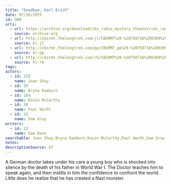 ```yaml
---
title: "Goodbye, Karl Erich"
date: 07/16/1975
id: 309
urls: 
  - url: https://archive.org/download/cbs_radio_mystery_theater/cbs_radio_mystery_theater-0301-0350.zip/cbs_radio_mystery_theater-0301-0350%2Fcbsrmt_0309_goodbye_carl_erich.mp3
    source: archive-org
  - url: http://cbsrmt.thelongtrek.com/jl/CBSRMT%20-%20750716%200309%20Goodbye,%20Karl%20Erich_jl.mp3
    source: kl-jl
  - url: http://cbsrmt.thelongtrek.com/pp/CBSRMT_pp%20-%20750716%200309%20Goodbye,%20Karl%20Erich.mp3
    source: kl-pp
  - url: http://cbsrmt.thelongtrek.com/rb/CBSRMT%20-%20750716%200309%20Goodbye,%20Karl%20Erich_WLNH-FM_rb%20(780112%20repeat).mp3
    source: kl-rb
tags: 
actors:  
  - id: 155
    name: Joan Shay  
  - id: 35
    name: Bryna Raeburn  
  - id: 104
    name: Kevin McCarthy  
  - id: 58
    name: Paul Hecht  
  - id: 32
    name: Sam Gray
writers:  
  - id: 13
    name: Sam Dann
searchable: Joan Shay,Bryna Raeburn,Kevin McCarthy,Paul Hecht,Sam Gray Sam Dann
notes: 
descriptionSource: kf
---
```

A German doctor takes under his care a young boy who is shocked into silence by the death of his father in World War I. The Doctor teaches him to speak again, and then instills in him the confidence to confront the world. Little does he realize that he has created a Nazi monster.